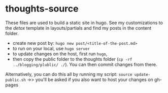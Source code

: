 # thoughts-source
These files are used to build a static site in hugo.
See my customizations to the *detox* template in layouts/partials and find my posts in the content folder.

- create new post by: `hugo new post/<title-of-the-post.md>`
- to run on your local, use `hugo server`     
- to update changes on the host, first run `hugo`,
- then copy the public folder to the thoughts folder (`cp -rf ../blogging/plublic/ ./`). You can then commit changes from there. 

Alternatively, you can do this all by running my script: `source update-public.sh` ->> you'll be asked if you also want to host your changes on gh-pages
